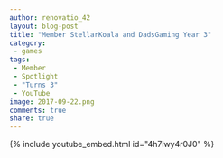 ```yaml
---
author: renovatio_42
layout: blog-post
title: "Member StellarKoala and DadsGaming Year 3"
category:
 - games
tags:
 - Member
 - Spotlight
 - "Turns 3"
 - YouTube
image: 2017-09-22.png
comments: true
share: true
---
```


{% include youtube_embed.html id="4h7lwy4r0J0" %} 
